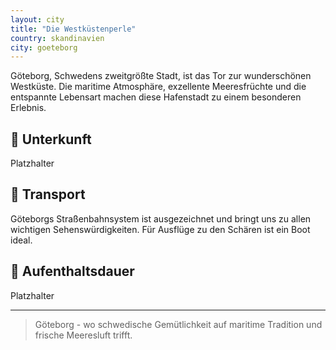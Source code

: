 ```yaml
---
layout: city
title: "Die Westküstenperle"
country: skandinavien
city: goeteborg
---
```


Göteborg, Schwedens zweitgrößte Stadt, ist das Tor zur wunderschönen Westküste. Die maritime Atmosphäre, exzellente Meeresfrüchte und die entspannte Lebensart machen diese Hafenstadt zu einem besonderen Erlebnis.

## 🏨 Unterkunft

Platzhalter

## 🚗 Transport

Göteborgs Straßenbahnsystem ist ausgezeichnet und bringt uns zu allen wichtigen Sehenswürdigkeiten. Für Ausflüge zu den Schären ist ein Boot ideal.

## 📅 Aufenthaltsdauer

Platzhalter

---

> Göteborg - wo schwedische Gemütlichkeit auf maritime Tradition und frische Meeresluft trifft.

